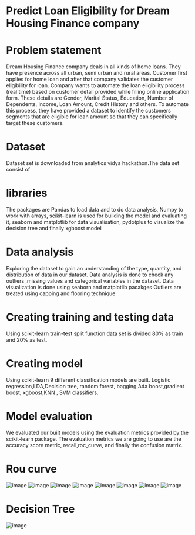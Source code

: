 # Predict Loan Eligibility for Dream Housing Finance company

# Problem statement
Dream Housing Finance company deals in all kinds of home loans. 
They have presence across all urban, semi urban and rural areas. Customer first applies for home loan and after that company validates the customer eligibility for loan.
Company wants to automate the loan eligibility process (real time) based on customer detail provided while filling online application form. 
These details are Gender, Marital Status, Education, Number of Dependents, Income, Loan Amount, Credit History and others. 
To automate this process, they have provided a dataset to identify the customers segments that are eligible for loan amount so that they can specifically target these customers. 



# Dataset
Dataset set is downloaded from analytics vidya hackathon.The data set consist of 

# libraries
The packages are Pandas to load data and to do data analysis, Numpy to work with arrays, scikit-learn is used for building the model and evaluating it,
seaborn and matplotlib for data visualisation, pydotplus to visualize the decision tree and finally xgboost model

# Data analysis
Exploring the dataset to gain an understanding of the type, quantity, and distribution of data in our dataset. 
Data analysis is done to check any outliers ,missing values and categorical variables in the dataset. Data visualization is done using seaborn and matplotlib pacakges
Outliers are treated using capping and flooring technique

# Creating training and testing data 
Using scikit-learn train-test split function data set is divided 80% as train and 20% as test.

# Creating model 
Using scikit-learn 9 different classification models are built.
Logistic regression,LDA,Decision tree, random forest, bagging,Ada boost,gradient boost, xgboost,KNN , SVM classifiers.

# Model evaluation
We evaluated our built models using the evaluation metrics provided by the scikit-learn package. 
The evaluation metrics we are going to use are the accuracy score metric, recall,roc_curve, and finally the confusion matrix.

# Rou curve

![image](https://user-images.githubusercontent.com/69953585/110892354-ea1b2280-8319-11eb-883f-0a084af117de.png)
![image](https://user-images.githubusercontent.com/69953585/110892459-16cf3a00-831a-11eb-8476-ea137979416d.png)
![image](https://user-images.githubusercontent.com/69953585/110892470-1df64800-831a-11eb-835f-d84b3ef133ab.png)
![image](https://user-images.githubusercontent.com/69953585/110892476-23539280-831a-11eb-9ba5-94e00125c677.png)
![image](https://user-images.githubusercontent.com/69953585/110892485-28b0dd00-831a-11eb-9ca9-b377c84f809c.png)
![image](https://user-images.githubusercontent.com/69953585/110892502-2fd7eb00-831a-11eb-96ef-552d5e23c729.png)
![image](https://user-images.githubusercontent.com/69953585/110892520-39615300-831a-11eb-9203-147b8edee6ce.png)
![image](https://user-images.githubusercontent.com/69953585/110892539-3fefca80-831a-11eb-976c-98f858ffc6fa.png)
# Decision Tree
![image](https://user-images.githubusercontent.com/69953585/110892440-0cad3b80-831a-11eb-8c9d-bf64c2eedc62.png)









